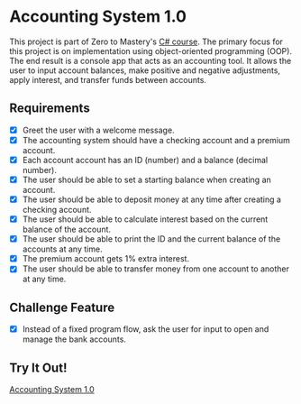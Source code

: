 ﻿# Accounting System 1.0

This project is part of Zero to Mastery's [C# course](https://zerotomastery.io/courses/csharp-net-bootcamp/). The primary focus for this project is on implementation using object-oriented programming (OOP). The end result is a console app that acts as an accounting tool. It allows the user to input account balances, make positive and negative adjustments, apply interest, and transfer funds between accounts. 

## Requirements

- [x] Greet the user with a welcome message.
- [x] The accounting system should have a checking account and a premium account.
- [x] Each account account has an ID (number) and a balance (decimal number).
- [x] The user should be able to set a starting balance when creating an account.
- [x] The user should be able to deposit money at any time after creating a checking account.
- [x] The user should be able to calculate interest based on the current balance of the account.
- [x] The user should be able to print the ID and the current balance of the accounts at any time.
- [x] The premium account gets 1% extra interest.
- [x] The user should be able to transfer money from one account to another at any time.

## Challenge Feature
- [x] Instead of a fixed program flow, ask the user for input to open and manage the bank accounts.

## Try It Out!

[Accounting System 1.0](https://replit.com/@lepros/AccountingSystem)